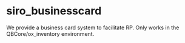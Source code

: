 # siro_businesscard
We provide a business card system to facilitate RP. Only works in the QBCore/ox_inventory environment.
